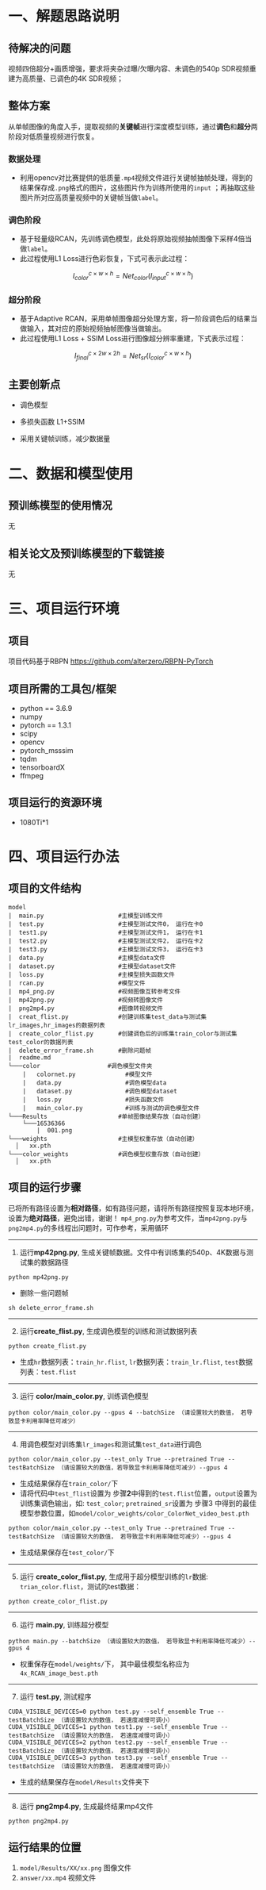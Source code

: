 # 一、解题思路说明

## 待解决的问题

视频四倍超分+画质增强，要求将夹杂过曝/欠曝内容、未调色的540p SDR视频重建为高质量、已调色的4K SDR视频；
## 整体方案

从单帧图像的角度入手，提取视频的**关键帧**进行深度模型训练，通过**调色**和**超分**两阶段对低质量视频进行恢复。

### 数据处理

- 利用opencv对比赛提供的低质量`.mp4`视频文件进行关键帧抽帧处理，得到的结果保存成`.png`格式的图片，这些图片作为训练所使用的`input` ；再抽取这些图片所对应高质量视频中的关键帧当做`label`。

### 调色阶段

- 基于轻量级RCAN，先训练调色模型，此处将原始视频抽帧图像下采样4倍当做`label`。
- 此过程使用L1 Loss进行色彩恢复，下式可表示此过程：

$$
I_{color}^{c \times w \times h} = Ne{t_{color}}(I_{input}^{c \times w \times h})
$$

### 超分阶段

- 基于Adaptive RCAN，采用单帧图像超分处理方案，将一阶段调色后的结果当做输入，其对应的原始视频抽帧图像当做输出。
- 此过程使用L1 Loss + SSIM Loss进行图像超分辨率重建，下式表示过程：

$$
I_{final}^{c \times 2w \times 2h} = Ne{t_{sr}}(I_{color}^{c \times w \times h})
$$

## 主要创新点

* 调色模型

* 多损失函数 L1+SSIM

* 采用关键帧训练，减少数据量

# 二、数据和模型使用
## 预训练模型的使用情况
无
## 相关论文及预训练模型的下载链接
无

# 三、项目运行环境
## 项目
项目代码基于RBPN https://github.com/alterzero/RBPN-PyTorch


## 项目所需的工具包/框架

* python == 3.6.9
* numpy
* pytorch == 1.3.1
* scipy
* opencv
* pytorch_msssim
* tqdm
* tensorboardX
* ffmpeg 


## 项目运行的资源环境

* 1080Ti*1

# 四、项目运行办法


## 项目的文件结构
```
model
|  main.py                     #主模型训练文件
|  test.py                     #主模型测试文件0， 运行在卡0
|  test1.py                    #主模型测试文件1， 运行在卡1
|  test2.py                    #主模型测试文件2， 运行在卡2
|  test3.py                    #主模型测试文件3， 运行在卡3
|  data.py                     #主模型data文件
|  dataset.py                  #主模型dataset文件
|  loss.py                     #主模型损失函数文件
|  rcan.py                     #模型文件
|  mp4_png.py                  #视频图像互转参考文件
|  mp42png.py                  #视频转图像文件
|  png2mp4.py                  #图像转视频文件
|  creat_flist.py              #创建训练集test_data与测试集lr_images,hr_images的数据列表
|  create_color_flist.py       #创建调色后的训练集train_color与测试集test_color的数据列表
|  delete_error_frame.sh       #删除问题帧
|  readme.md	          
└───color                   #调色模型文件夹
	|   colornet.py              #模型文件
	|   data.py                  #调色模型data
	|   dataset.py               #调色模型dataset
	|   loss.py                  #损失函数文件
	|   main_color.py            #训练与测试的调色模型文件
└───Results                    #单帧图像结果存放（自动创建）
	└───16536366
		|  001.png
└───weights                    #主模型权重存放（自动创建）
  │   xx.pth
└───color_weights              #调色模型权重存放（自动创建）
  │   xx.pth
```

## 项目的运行步骤

已将所有路径设置为**相对路径**，如有路径问题，请将所有路径按照复现本地环境，设置为**绝对路径**，避免出错，谢谢！
`mp4_png.py`为参考文件，当`mp42png.py`与`png2mp4.py`的多线程出问题时，可作参考，采用循环

-----------


1. 运行**mp42png.py**, 生成关键帧数据。文件中有训练集的540p、4K数据与测试集的数据路径
```
python mp42png.py
```
- 删除一些问题帧
```
sh delete_error_frame.sh
```

---------------

2. 运行**create_flist.py**, 生成调色模型的训练和测试数据列表

```
python create_flist.py
```
- 生成`hr`数据列表：`train_hr.flist`, `lr`数据列表：`train_lr.flist`,  `test`数据列表：`test.flist`

-------------

3. 运行 **color/main_color.py**, 训练调色模型
```
python color/main_color.py --gpus 4 --batchSize （请设置较大的数值， 若导致显卡利用率降低可减少）
```
---------

4. 用调色模型对训练集`lr_images`和测试集`test_data`进行调色
```
python color/main_color.py --test_only True --pretrained True --testBatchSize （请设置较大的数值，若导致显卡利用率降低可减少）--gpus 4 
```
- 生成结果保存在`train_color/`下
- 请将代码中`test_flist`设置为 步骤**2**中得到的`test.flist`位置，`output`设置为训练集调色输出，如: `test_color`; `pretrained_sr`设置为 步骤3 中得到的最佳模型参数位置，如`model/color_weights/color_ColorNet_video_best.pth`

```
python color/main_color.py --test_only True --pretrained True --testBatchSize （请设置较大的数值， 若导致显卡利用率降低可减少）--gpus 4
```
- 生成结果保存在`test_color/`下

------------

5. 运行 **create_color_flist.py**, 生成用于超分模型训练的`lr`数据: `trian_color.flist`，测试的test数据：
```
python create_color_flist.py  
```

------------

6. 运行 **main.py**, 训练超分模型
```
python main.py --batchSize （请设置较大的数值， 若导致显卡利用率降低可减少）--gpus 4
```
- 权重保存在`model/weights/`下， 其中最佳模型名称应为 `4x_RCAN_image_best.pth`

--------

7. 运行 **test.py**, 测试程序
```
CUDA_VISIBLE_DEVICES=0 python test.py --self_ensemble True --testBatchSize （请设置较大的数值， 若速度减慢可调小）
CUDA_VISIBLE_DEVICES=1 python test1.py --self_ensemble True --testBatchSize （请设置较大的数值， 若速度减慢可调小）
CUDA_VISIBLE_DEVICES=2 python test2.py --self_ensemble True --testBatchSize （请设置较大的数值， 若速度减慢可调小）
CUDA_VISIBLE_DEVICES=3 python test3.py --self_ensemble True --testBatchSize （请设置较大的数值， 若速度减慢可调小）
```
- 生成的结果保存在`model/Results`文件夹下

---------

8. 运行 **png2mp4.py**, 生成最终结果mp4文件

```
python png2mp4.py
```

## 运行结果的位置

1. `model/Results/XX/xx.png` 图像文件
2. `answer/xx.mp4` 视频文件
